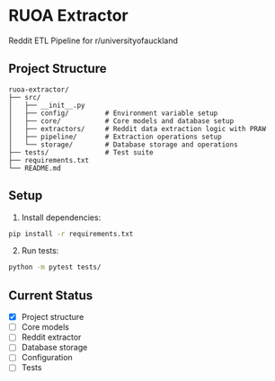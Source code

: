 # RUOA Extractor

Reddit ETL Pipeline for r/universityofauckland

## Project Structure

```
ruoa-extractor/
├── src/
│   ├── __init__.py
│   ├── config/         # Environment variable setup
│   ├── core/           # Core models and database setup
│   ├── extractors/     # Reddit data extraction logic with PRAW
│   ├── pipeline/       # Extraction operations setup
│   └── storage/        # Database storage and operations
├── tests/              # Test suite
├── requirements.txt
└── README.md
```

## Setup

1. Install dependencies:
```bash
pip install -r requirements.txt
```

2. Run tests:
```bash
python -m pytest tests/
```

## Current Status

- [x] Project structure
- [ ] Core models
- [ ] Reddit extractor
- [ ] Database storage
- [ ] Configuration
- [ ] Tests
